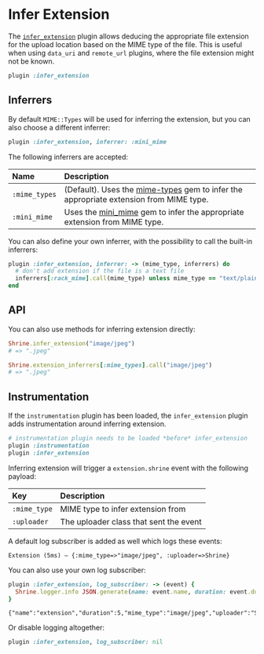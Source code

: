 # Infer Extension

The [`infer_extension`][infer_extension] plugin allows deducing the appropriate
file extension for the upload location based on the MIME type of the file. This
is useful when using `data_uri` and `remote_url` plugins, where the file
extension might not be known.

```rb
plugin :infer_extension
```

## Inferrers

By default `MIME::Types` will be used for inferring the extension, but you can
also choose a different inferrer:

```rb
plugin :infer_extension, inferrer: :mini_mime
```

The following inferrers are accepted:

| Name          | Description                                                                             |
| :------------ | :-----------                                                                            |
| `:mime_types` | (Default). Uses the [mime-types] gem to infer the appropriate extension from MIME type. |
| `:mini_mime`  | Uses the [mini_mime] gem to infer the appropriate extension from MIME type.             |

You can also define your own inferrer, with the possibility to call the
built-in inferrers:

```rb
plugin :infer_extension, inferrer: -> (mime_type, inferrers) do
  # don't add extension if the file is a text file
  inferrers[:rack_mime].call(mime_type) unless mime_type == "text/plain"
end
```

## API

You can also use methods for inferring extension directly:

```rb
Shrine.infer_extension("image/jpeg")
# => ".jpeg"

Shrine.extension_inferrers[:mime_types].call("image/jpeg")
# => ".jpeg"
```

## Instrumentation

If the `instrumentation` plugin has been loaded, the `infer_extension` plugin
adds instrumentation around inferring extension.

```rb
# instrumentation plugin needs to be loaded *before* infer_extension
plugin :instrumentation
plugin :infer_extension
```

Inferring extension will trigger a `extension.shrine` event with the following
payload:

| Key          | Description                            |
| :--          | :----                                  |
| `:mime_type` | MIME type to infer extension from      |
| `:uploader`  | The uploader class that sent the event |

A default log subscriber is added as well which logs these events:

```
Extension (5ms) – {:mime_type=>"image/jpeg", :uploader=>Shrine}
```

You can also use your own log subscriber:

```rb
plugin :infer_extension, log_subscriber: -> (event) {
  Shrine.logger.info JSON.generate(name: event.name, duration: event.duration, **event.payload)
}
```
```
{"name":"extension","duration":5,"mime_type":"image/jpeg","uploader":"Shrine"}
```

Or disable logging altogether:

```rb
plugin :infer_extension, log_subscriber: nil
```

[infer_extension]: /lib/shrine/plugins/infer_extension.rb
[mime-types]: https://github.com/mime-types/ruby-mime-types
[mini_mime]: https://github.com/discourse/mini_mime
